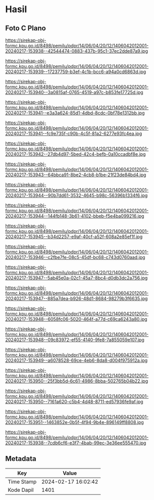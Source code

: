 # Hasil

## Foto C Plano

https://sirekap-obj-formc.kpu.go.id/8498/pemilu/pdpr/14/06/04/20/12/1406042012001-20240217-153938--42544474-0883-437b-95c1-37ec2dde87a9.jpg

https://sirekap-obj-formc.kpu.go.id/8498/pemilu/pdpr/14/06/04/20/12/1406042012001-20240217-153939--17237759-b3ef-4c1b-bcc6-a94a0cd6863d.jpg

https://sirekap-obj-formc.kpu.go.id/8498/pemilu/pdpr/14/06/04/20/12/1406042012001-20240217-153940--3a0815af-0765-4519-a97c-b853fe17725d.jpg

https://sirekap-obj-formc.kpu.go.id/8498/pemilu/pdpr/14/06/04/20/12/1406042012001-20240217-153941--e3a3a624-85d1-4dbd-8cdc-0bf78e1312bb.jpg

https://sirekap-obj-formc.kpu.go.id/8498/pemilu/pdpr/14/06/04/20/12/1406042012001-20240217-153941--fc9e735f-c90b-4c5f-81a2-6277e93fc4ea.jpg

https://sirekap-obj-formc.kpu.go.id/8498/pemilu/pdpr/14/06/04/20/12/1406042012001-20240217-153942--27db4d97-5bed-42c4-befb-0a10ccadbf8e.jpg

https://sirekap-obj-formc.kpu.go.id/8498/pemilu/pdpr/14/06/04/20/12/1406042012001-20240217-153943--64bbca91-8be2-4cb8-b1be-21f23de84bd4.jpg

https://sirekap-obj-formc.kpu.go.id/8498/pemilu/pdpr/14/06/04/20/12/1406042012001-20240217-153944--90b7dd61-3532-4645-b98c-56396b1334f6.jpg

https://sirekap-obj-formc.kpu.go.id/8498/pemilu/pdpr/14/06/04/20/12/1406042012001-20240217-153944--144fb148-3b61-4102-bbeb-f5e4ba099216.jpg

https://sirekap-obj-formc.kpu.go.id/8498/pemilu/pdpr/14/06/04/20/12/1406042012001-20240217-153945--b34d2257-e9af-40cf-a52f-608a2e85ef1f.jpg

https://sirekap-obj-formc.kpu.go.id/8498/pemilu/pdpr/14/06/04/20/12/1406042012001-20240217-153946--c2fbe7fe-08c5-45df-bc68-c743d0760aad.jpg

https://sirekap-obj-formc.kpu.go.id/8498/pemilu/pdpr/14/06/04/20/12/1406042012001-20240217-153947--5ab45e0a-02c1-45a7-8bc4-d0db3dc2a756.jpg

https://sirekap-obj-formc.kpu.go.id/8498/pemilu/pdpr/14/06/04/20/12/1406042012001-20240217-153947--885a7dea-b926-48d1-8684-98279b3f6635.jpg

https://sirekap-obj-formc.kpu.go.id/8498/pemilu/pdpr/14/06/04/20/12/1406042012001-20240217-153948--6058fc06-5020-464f-a77d-c69ca6243a80.jpg

https://sirekap-obj-formc.kpu.go.id/8498/pemilu/pdpr/14/06/04/20/12/1406042012001-20240217-153948--09c83972-ef55-4140-9fe8-7a855059e107.jpg

https://sirekap-obj-formc.kpu.go.id/8498/pemilu/pdpr/14/06/04/20/12/1406042012001-20240217-153949--a6078528-69ce-4eb6-8da8-d004f975912a.jpg

https://sirekap-obj-formc.kpu.go.id/8498/pemilu/pdpr/14/06/04/20/12/1406042012001-20240217-153950--25f3bb5d-6c61-4986-8bba-502765b04b22.jpg

https://sirekap-obj-formc.kpu.go.id/8498/pemilu/pdpr/14/06/04/20/12/1406042012001-20240217-153950--7161a620-c5b4-4d48-8711-ed57936fe9af.jpg

https://sirekap-obj-formc.kpu.go.id/8498/pemilu/pdpr/14/06/04/20/12/1406042012001-20240217-153951--1463852e-0b5f-4f94-9b4e-896149ff8808.jpg

https://sirekap-obj-formc.kpu.go.id/8498/pemilu/pdpr/14/06/04/20/12/1406042012001-20240217-153938--7cdb6cf6-e3f7-4bab-99ec-3e36ee555470.jpg


## Metadata

| Key        | Value               |
| ---------- | ------------------- |
| Time Stamp | 2024-02-17 16:02:42 |
| Kode Dapil | 1401                |



